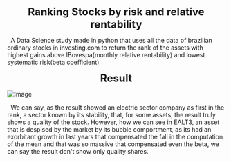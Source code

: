 <html>

<body>
<p align="center"> <font size=+2> <b> Ranking Stocks by risk and relative rentability </b> </font> </p>
<p>&nbsp; A Data Science study made in python that uses all the data of brazilian ordinary stocks in investing.com to return the rank of the assets with highest gains above IBovespa(monthly relative rentability) and lowest systematic risk(beta coefficient)

</p>
<p align="center"> <font size=+2> <b> Result  </b> </font> </p>

![Image](https://github.com/VitorFigm/---DATA-SCIENCE---Ranking-stocks-by-risk-and-monthly-relative-rentability/blob/master/Rank.png)

<p>&nbsp; We can say, as the result showed an electric sector company as first in the rank, a sector known by its stability, that, for some assets, the result truly shows a quality of the stock. However, how we can see in EALT3, an asset that is despised by the market by its bubble comportment, as its had an exorbitant growth in last years that compensated the fall in the computation of the mean and that was so massive that compensated  even the beta, we can say the result don't show only quality shares.</p>

</body>
</html>

